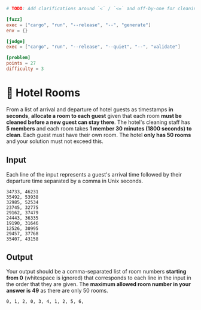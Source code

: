 ```toml
# TODO: Add clarifications around `<` / `<=` and off-by-one for cleaning times and arrival/departure times

[fuzz]
exec = ["cargo", "run", "--release", "--", "generate"]
env = {}

[judge]
exec = ["cargo", "run", "--release", "--quiet", "--", "validate"]

[problem]
points = 27
difficulty = 3
```
# 🏨 Hotel Rooms
From a list of arrival and departure of hotel guests as timestamps **in seconds**, **allocate a room to each guest** given that each room **must be cleaned before a new guest can stay there**. The hotel's cleaning staff has **5 members** and each room takes **1 member 30 minutes (1800 seconds) to clean**. Each guest must have their own room. The hotel **only has 50 rooms** and your solution must not exceed this.

## Input
Each line of the input represents a guest's arrival time followed by their departure time separated by a comma in Unix seconds.

```
34733, 46231
35492, 53938
32985, 52534
23745, 32775
29162, 37479
24443, 36335
19190, 31646
12526, 30995
29457, 37768
35407, 43158
```

## Output
Your output should be a comma-separated list of room numbers **starting from 0** (whitespace is ignored) that corresponds to each line in the input in the order that they are given. The **maximum allowed room number in your answer is 49** as there are only 50 rooms.
```
0, 1, 2, 0, 3, 4, 1, 2, 5, 6, 
```
